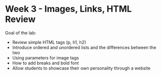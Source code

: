 # Week 3 - Images, Links, HTML Review

Goal of the lab:
* Review simple HTML tags (p, h1, h2)
* Introduce ordered and unordered lists and the differences between the two
* Using parameters for image tags
* How to add breaks and bold font
* Allow students to showcase their own personality through a website